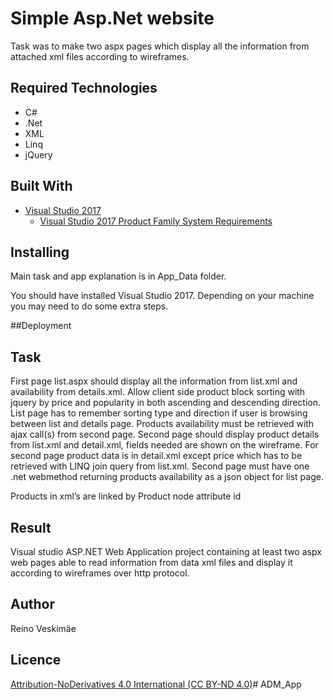 # Simple Asp.Net website

Task was to make two aspx pages which display all the information from attached xml files according to wireframes. 

## Required Technologies

- C#
- .Net
- XML
- Linq
- jQuery

## Built With

-   [Visual Studio 2017](https://www.visualstudio.com/downloads/) 
    - [Visual Studio 2017 Product Family System Requirements](https://docs.microsoft.com/en-us/visualstudio/productinfo/vs2017-system-requirements-vs)

## Installing

Main task and app explanation is in App_Data folder.

You should have installed Visual Studio 2017. Depending on your machine you may need to do some extra steps.

##Deployment

## Task
First page list.aspx should display all the information from list.xml and availability from details.xml. Allow client side product block sorting with jquery by price and popularity in both ascending and descending direction. List page has to remember sorting type and direction if user is browsing between list and details page. Products availability must be retrieved with ajax call(s) from second page.
Second page should display product details from list.xml and detail.xml, fields needed are shown on the wireframe. For second page product data is in detail.xml except price which has to be retrieved with LINQ join query from list.xml. Second page must have one .net webmethod returning products availability as a json object for list page.

Products in xml’s are linked by Product node attribute id 

## Result
Visual studio ASP.NET Web Application project containing at least two aspx web pages able to read information from data xml files and display it according to wireframes over http protocol. 

## Author

Reino Veskimäe

## Licence
[Attribution-NoDerivatives 4.0 International  (CC BY-ND 4.0)](https://creativecommons.org/licenses/by-nd/4.0/legalcode)# ADM_App
